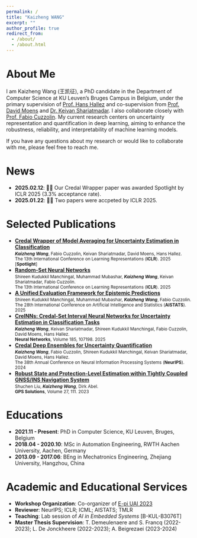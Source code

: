 ```yaml
---
permalink: /
title: "Kaizheng WANG"
excerpt: ""
author_profile: true
redirect_from: 
  - /about/
  - /about.html
---
```


<!-- {% if site.google_scholar_stats_use_cdn %}
{% assign gsDataBaseUrl = "https://cdn.jsdelivr.net/gh/" | append: site.repository | append: "@" %}
{% else %}
{% assign gsDataBaseUrl = "https://raw.githubusercontent.com/" | append: site.repository | append: "/" %}
{% endif %}
{% assign url = gsDataBaseUrl | append: "google-scholar-stats/gs_data_shieldsio.json" %} -->

<!-- <span class='anchor' id='about-me'></span>-->

# About Me
I am Kaizheng Wang (王凯征), a PhD candidate in the Department of Computer Science at KU Leuven’s Bruges Campus in Belgium, under the primary supervision of [Prof. Hans Hallez](https://www.kuleuven.be/wieiswie/en/person/00080562) and co-supervision from [Prof. David Moens](https://www.kuleuven.be/wieiswie/en/person/00012025) and [Dr. Keivan Shariatmadar](https://www.kuleuven.be/wieiswie/en/person/00115080). I also collaborate closely with [Prof. Fabio Cuzzolin](https://www.brookes.ac.uk/profiles/staff/fabio-cuzzolin). My current research centers on uncertainty representation and quantification in deep learning, aiming to enhance the robustness, reliability, and interpretability of machine learning models.

If you have any questions about my research or would like to collaborate with me, please feel free to reach me.

# News
- **2025.02.12**: 🎉🎉 Our Credal Wrapper paper was awarded Spotlight by ICLR 2025 (3.3% acceptance rate).
- **2025.01.22**: 🎉🎉 Two papers were accpeted by ICLR 2025.


# Selected Publications
- [**Credal Wrapper of Model Averaging for Uncertainty Estimation in Classification**](https://openreview.net/forum?id=cv2iMNWCsh)<br>
  <small>
  _**Kaizheng Wang**_, Fabio Cuzzolin, Keivan Shariatmadar, David Moens, Hans Hallez.<br>
  The 13th International Conference on Learning Representations (**ICLR**). 2025 \[**Spotlight**\]<br>
  </small>
- [**Random-Set Neural Networks**](https://openreview.net/forum?id=pdjkikvCch)<br>
  <small>
  Shireen Kudukkil Manchingal, Muhammad Mubashar, _**Kaizheng Wang**_, Keivan Shariatmadar, Fabio Cuzzolin.<br>
  The 13th International Conference on Learning Representations (**ICLR**). 2025<br>
  </small>
- [**A Unified Evaluation Framework for Epistemic Predictions**](https://openreview.net/forum?id=kXC0Sdf8KN)<br>
  <small>
  Shireen Kudukkil Manchingal, Muhammad Mubashar, _**Kaizheng Wang**_, Fabio Cuzzolin.<br>
  The 28th International Conference on Artificial Intelligence and Statistics (**AISTATS**). 2025<br>
  </small>
- [**CreINNs: Credal-Set Interval Neural Networks for Uncertainty Estimation in Classification Tasks**](https://www.sciencedirect.com/science/article/pii/S0893608025000772)<br>
  <small>
  _**Kaizheng Wang**_, Keivan Shariatmadar, Shireen Kudukkil Manchingal, Fabio Cuzzolin, David Moens, Hans Hallez.<br>
  **Neural Networks**, Volume 185, 107198. 2025<br>
  </small>
- [**Credal Deep Ensembles for Uncertainty Quantification**](https://proceedings.neurips.cc/paper_files/paper/2024/hash/911fc798523e7d4c2e9587129fcf88fc-Abstract-Conference.html)<br>
  <small>
  _**Kaizheng Wang**_, Fabio Cuzzolin, Shireen Kudukkil Manchingal, Keivan Shariatmadar, David Moens, Hans Hallez.<br>
  The 38th Annual Conference on Neural Information Processing Systems (**NeurIPS**). 2024<br>
  </small>
- [**Robust State and Protection-Level Estimation within Tightly Coupled GNSS/INS Navigation System**](https://doi.org/10.1007/s10291-023-01447-z)<br>
  <small>
  Shuchen Liu, _**Kaizheng Wang**_, Dirk Abel.<br>
  **GPS Solutions**, Volume 27, 111. 2023<br>
  </small>


# Educations
- **2021.11 - Present**: PhD in Computer Science, KU Leuven, Bruges, Belgium
- **2018.04 - 2020.10**: MSc in Automation Engineering, RWTH Aachen University, Aachen, Germany
- **2013.09 - 2017.06**: BEng in Mechatronics Engineering, Zhejiang University, Hangzhou, China


# Academic and Educational Services
- **Workshop Organization**: Co-organizer of [E-pi UAI 2023](https://sites.google.com/view/epi-workshop-uai-2023/home?authuser=0)
- **Reviewer**: NeurIPS; ICLR; ICML; AISTATS; TMLR
- **Teaching**: Lab session of *AI in Embedded Systems* \[B-KUL-B3076T\]
- **Master Thesis Supervision**: T. Demeulenaere and S. Francq (2022-2023); L. De Jonckheere (2022-2023); A. Beigrezaei (2023-2024)

 